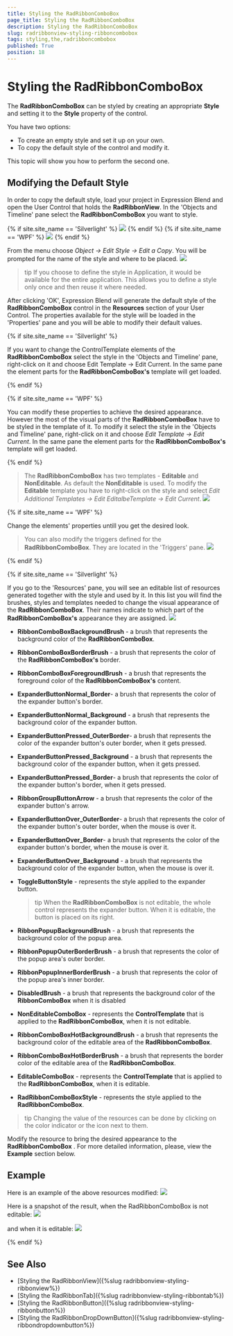 ```yaml
---
title: Styling the RadRibbonComboBox
page_title: Styling the RadRibbonComboBox
description: Styling the RadRibbonComboBox
slug: radribbonview-styling-ribboncombobox
tags: styling,the,radribboncombobox
published: True
position: 18
---
```


# Styling the RadRibbonComboBox

The __RadRibbonComboBox__ can be styled by creating an appropriate __Style__ and setting it to the __Style__ property of the control.			

You have two options:

* To create an empty style and set it up on your own.
* To copy the default style of the control and modify it.

This topic will show you how to perform the second one.

## Modifying the Default Style

In order to copy the default style, load your project in Expression Blend and open the User Control that holds the __RadRibbonView__. In the 'Objects and Timeline' pane select the __RadRibbonComboBox__ you want to style.				

{% if site.site_name == 'Silverlight' %}
![](images/RibbonView_Styling_ComboBox_Locate.png)
{% endif %}
{% if site.site_name == 'WPF' %}
![](images/RibbonView_Styling_ComboBox_LocateWPF.png)
{% endif %}

From the menu choose *Object -> Edit Style -> Edit a Copy*. You will be prompted for the name of the style and where to be placed.
![](images/RibbonView_Styling_ComboBox_CreateStyle.png)

>tip If you choose to define the style in Application, it would be available for the entire application. This allows you to define a style only once and then reuse it where needed.

After clicking 'OK', Expression Blend will generate the default style of the __RadRibbonComboBox__ control in the __Resources__ section of your User Control. The properties available for the style will be loaded in the 'Properties' pane and you will be able to modify their default values.

{% if site.site_name == 'Silverlight' %}

If you want to change the ControlTemplate elements of the __RadRibbonComboBox__ select the style in the 'Objects and Timeline' pane, right-click on it and choose Edit Template -> Edit Current. In the same pane the element parts for the __RadRibbonComboBox's__ template will get loaded.

{% endif %}

{% if site.site_name == 'WPF' %}

You can modify these properties to achieve the desired appearance. However the most of the visual parts of the __RadRibbonComboBox__ have to be styled in the template of it. To modify it select the style in the 'Objects and Timeline' pane, right-click on it and choose *Edit Template -> Edit Current*. In the same pane the element parts for the __RadRibbonComboBox's__ template will get loaded.

{% endif %}

>The __RadRibbonComboBox__ has two templates - __Editable__ and __NonEditable__. As default the __NonEditable__ is used. To modify the __Editable__ template you have to right-click on the style and select *Edit Additional Templates -> Edit EditalbeTemplate -> Edit Current*.
>![](images/RibbonView_Styling_ComboBox_ControlTemplate.png)

{% if site.site_name == 'WPF' %}

Change the elements' properties untill you get the desired look.

>You can also modify the triggers defined for the __RadRibbonComboBox__. They are located in the 'Triggers' pane.
>![](images/RibbonView_Styling_ComboBox_Triggers.png)

{% endif %}

{% if site.site_name == 'Silverlight' %}

If you go to the 'Resources' pane, you will see an editable list of resources generated together with the style and used by it. In this list you will find the brushes, styles and templates needed to change the visual appearance of the __RadRibbonComboBox__. Their names indicate to which part of the __RadRibbonComboBox's__ appearance they are assigned.
![](images/RibbonView_Styling_ComboBox_Resources.png)

* __RibbonComboBoxBackgroundBrush__ - a brush that represents the background color of the __RadRibbonComboBox__.						

* __RibbonComboBoxBorderBrush__ - a brush that represents the color of the __RadRibbonComboBox's__ border.						

* __RibbonComboBoxForegroundBrush__ - a brush that represents the foreground color of the __RadRibbonComboBox's__ content.						

* __ExpanderButtonNormal_Border__- a brush that represents the color of the expander button's border.						

* __ExpanderButtonNormal_Background__ - a brush that represents the background color of the expander button.						

* __ExpanderButtonPressed_OuterBorder__- a brush that represents the color of the expander button's outer border, when it gets pressed.						

* __ExpanderButtonPressed_Background__ - a brush that represents the background color of the expander button, when it gets pressed.						

* __ExpanderButtonPressed_Border__- a brush that represents the color of the expander button's border, when it gets pressed.						

* __RibbonGroupButtonArrow__ - a brush that represents the color of the expander button's arrow.						

* __ExpanderButtonOver_OuterBorder__- a brush that represents the color of the expander button's outer border, when the mouse is over it.						

* __ExpanderButtonOver_Border__- a brush that represents the color of the expander button's border, when the mouse is over it.						

* __ExpanderButtonOver_Background__ - a brush that represents the background color of the expander button, when the mouse is over it.						

* __ToggleButtonStyle__ - represents the style applied to the expander button.						

	>tip When the __RadRibbonComboBox__ is not editable, the whole control represents the expander button. When it is editable, the button is placed on its right.					

* __RibbonPopupBackgroundBrush__ - a brush that represents the background color of the popup area.						

* __RibbonPopupOuterBorderBrush__ - a brush that represents the color of the popup area's outer border.						

* __RibbonPopupInnerBorderBrush__ - a brush that represents the color of the popup area's inner border.						

* __DisabledBrush__ - a brush that represents the background color of the __RibbonComboBox__ when it is disabled						

* __NonEditableComboBox__ - represents the __ControlTemplate__ that is applied to the __RadRibbonComboBox__, when it is not editable.						

* __RibbonComboBoxHotBackgroundBrush__ - a brush that represents the background color of the editable area of the __RadRibbonComboBox__.						

* __RibbonComboBoxHotBorderBrush__ - a brush that represents the border color of the editable area of the __RadRibbonComboBox__.						

* __EditableComboBox__ - represents the __ControlTemplate__ that is applied to the __RadRibbonComboBox__, when it is editable.						

* __RadRibbonComboBoxStyle__ - represents the style applied to the __RadRibbonComboBox__.						

>tip Changing the value of the resources can be done by clicking on the color indicator or the icon next to them.

Modify the resource to bring the desired appearance to the __RadRibbonComboBox__ . For more detailed information, please, view the __Example__ section below.

## Example

Here is an example of the above resources modified:
![](images/RibbonView_Styling_ComboBox_ResourcesModified.png)

Here is a snapshot of the result, when the RadRibbonComboBox is not editable:
![](images/RibbonView_Styling_ComboBox_Example.png)

and when it is editable:
![](images/RibbonView_Styling_ComboBox_ExampleEditable.png)

{% endif %}

## See Also
 * [Styling the RadRibbonView]({%slug radribbonview-styling-ribbonview%})
 * [Styling the RadRibbonTab]({%slug radribbonview-styling-ribbontab%})
 * [Styling the RadRibbonButton]({%slug radribbonview-styling-ribbonbutton%})
 * [Styling the RadRibbonDropDownButton]({%slug radribbonview-styling-ribbondropdownbutton%})